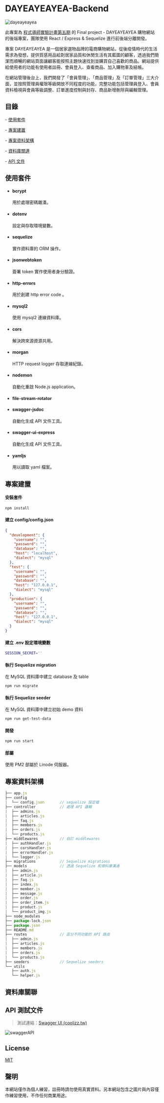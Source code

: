 # DAYEAYEAYEA-Backend

![dayeayeayea](C:\Users\mumu892101\Desktop\dayeayeayea.png)

此專案為 [程式導師實驗計畫第五期](https://github.com/Lidemy/mentor-program-5th) 的 Final project - DAYEAYEAYEA 購物網站的後端專案，團隊使用 React / Express & Sequelize 進行前後端分離開發。

專案 DAYEAYEAYEA 是一個居家選物品牌的電商購物網站，從後疫情時代的生活需求為發想，提供質感用品給對居家品質和休閒生活有其藍圖的顧客，透過我們簡潔而順暢的網站頁面讓顧客能按照主題快速找到並購買自己喜歡的商品。網站提供給使用者的功能有使用者註冊、會員登入、查看商品、加入購物車及結帳。

在網站管理後台上，我們開發了「會員管理」、「商品管理」及「訂單管理」三大介面，並按照管理員權限等級開放不同程度的功能，完整功能包括管理員登入、會員資料檢視與會員等級調整、訂單進度控制與封存、商品新增刪除與編輯管理。



## 目錄

\- [使用套件](#使用套件)

\- [專案建置](#專案建置)

\- [專案資料架構](#專案資料架構)

\- [資料庫關連](#資料庫關連)

\- [API 文件](#API-文件)



## 使用套件

* #### bcrypt
  用於處理密碼雜湊。
  
* #### dotenv
  設定與存取環境變數。
  
* #### sequelize
  實作資料庫的 ORM 操作。
  
* #### jsonwebtoken

  簽署 token 實作使用者身分驗證。

* #### http-errors

  用於創建 http error code 。

* #### mysql2

  使用 mysql2 連線資料庫。

* #### cors

  解決跨來源資源共用。

* #### morgan

  HTTP request logger 存取連線紀錄。

* #### nodemon

  自動化重啟 Node.js application。

* #### file-stream-rotator

* #### swagger-jsdoc

  自動化生成 API 文件工具。

* #### swagger-ui-express

  自動化生成 API 文件工具。

* #### yamljs

  用以讀取 yaml 檔案。






## 專案建置

#### 安裝套件

```bash
npm install
```



#### 建立 config/config.json

```json
{
  "development": {
    "username": "",
    "password": "",
    "database": "",
    "host": "localhost",
    "dialect": "mysql"
  },
  "test": {
    "username": "",
    "password": "",
    "database": "",
    "host": "127.0.0.1",
    "dialect": "mysql"
  },
  "production": {
    "username": "",
    "password": "",
    "database": "",
    "host": "127.0.0.1",
    "dialect": "mysql"
  }
}
```



#### 建立 .env 設定環境變數

```bash
SESSION_SECRET=''
```



#### 執行 Sequelize migration 

在 MySQL 資料庫中建立 database 及 table

```bash
npm run migrate
```



#### 執行 Sequelize seeder

在 MySQL 資料庫中建立初始 demo 資料

```bash
npm run get-test-data
```



#### 開發

```bash
npm run start
```



#### 部屬

使用 PM2 部屬於 Linode 伺服器。





## 專案資料架構

```javascript
├── app.js
├── config
|  └── config.json       // sequelize 設定檔
├── controller           // 處理 API 邏輯
|  ├── admins.js
|  ├── articles.js
|  ├── faq.js
|  ├── members.js
|  ├── orders.js
|  └── products.js
├── middlewares          // 自訂 middlewares
|  ├── authHandler.js
|  ├── corsHandler.js
|  ├── errorHandler.js
|  └── logger.js
├── migrations           // Sequelize migrations
├── models               // 透過 Sequelize 和資料庫溝通
|  ├── admin.js
|  ├── article.js
|  ├── faq.js
|  ├── index.js
|  ├── member.js
|  ├── message.js
|  ├── order.js
|  ├── order_item.js
|  ├── product.js
|  └── product_img.js
├── node_modules
├── package-lock.json
├── package.json
├── README.md
├── routes               // 區分不同功能的 API 路由
|  ├── admin.js
|  ├── articles.js
|  ├── members.js
|  ├── orders.js
|  └── products.js
├── seeders              // Sequelize seeders
└── utils
   ├── auth.js
   └── helper.js

```



## 資料庫關聯







## API 測試文件

> 測試連結：[Swagger UI (coolizz.tw)](https://api.coolizz.tw/api-docs/)

![swaggerAPI](C:\Users\mumu892101\Desktop\swaggerAPI.gif)



## License

[MIT](https://choosealicense.com/licenses/mit/)



## 聲明

本網站僅作為個人練習，註冊時請勿使用真實資料。另本網站包含之圖片與內容僅作練習使用，不作任何商業用途。
